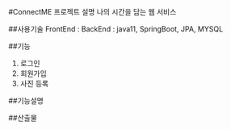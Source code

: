 #ConnectME 프로젝트 설명
나의 시간을 담는 웹 서비스

##사용기술
FrontEnd : 
BackEnd : java11, SpringBoot, JPA, MYSQL



##기능
1. 로그인
2. 회원가입
3. 사진 등록

##기능설명


##산출물